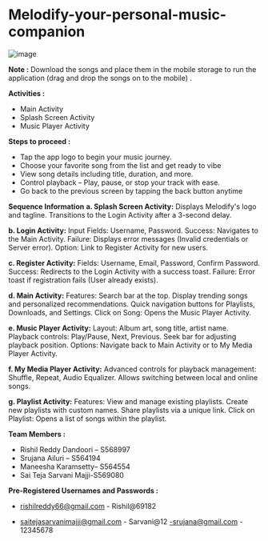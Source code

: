 # Melodify-your-personal-music-companion

![image](https://github.com/user-attachments/assets/99118ac1-7055-4ccc-ab0d-8f14bba18699)

**Note :** Download the songs and place them in the mobile storage to run the application (drag and drop the songs on to the mobile) .

**Activities :**
  - Main Activity
  - Splash Screen Activity
  - Music Player Activity

**Steps to proceed :**
- Tap the app logo to begin your music journey.
- Choose your favorite song from the list and get ready to vibe
- View song details including title, duration, and more.
- Control playback – Play, pause, or stop your track with ease.
- Go back to the previous screen by tapping the back button anytime

**Sequence Information**
**a. Splash Screen Activity:**
Displays Melodify's logo and tagline.
Transitions to the Login Activity after a 3-second delay.

**b. Login Activity:**
Input Fields: Username, Password.
Success: Navigates to the Main Activity.
Failure: Displays error messages (Invalid credentials or Server error).
Option: Link to Register Activity for new users.

**c. Register Activity:**
Fields: Username, Email, Password, Confirm Password.
Success: Redirects to the Login Activity with a success toast.
Failure: Error toast if registration fails (User already exists).

**d. Main Activity:**
Features:
Search bar at the top.
Display trending songs and personalized recommendations.
Quick navigation buttons for Playlists, Downloads, and Settings.
Click on Song: Opens the Music Player Activity.

**e. Music Player Activity:**
Layout:
Album art, song title, artist name.
Playback controls: Play/Pause, Next, Previous.
Seek bar for adjusting playback position.
Options: Navigate back to Main Activity or to My Media Player Activity.

**f. My Media Player Activity:**
Advanced controls for playback management: Shuffle, Repeat, Audio Equalizer.
Allows switching between local and online songs.

**g. Playlist Activity:**
Features:
View and manage existing playlists.
Create new playlists with custom names.
Share playlists via a unique link.
Click on Playlist: Opens a list of songs within the playlist.

**Team Members :**
- Rishil Reddy Dandoori – S568997
- Srujana Ailuri – S564194
- Maneesha Karamsetty– S564554
- Sai Teja Sarvani Majji-S569080

 **Pre-Registered Usernames and Passwords :**

- rishilreddy66@gmail.com - Rishil@69182

- saitejasarvanimajji@gmail.com - Sarvani@12
-srujana@gmail.com - 12345678
